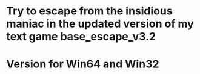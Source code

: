 # Try to escape from the insidious maniac in the updated version of my text game base_escape_v3.2
# Version for Win64 and Win32
